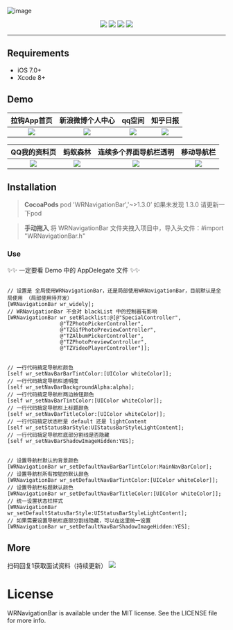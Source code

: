 ![image](https://github.com/wangrui460/WRNavigationBar/raw/master/screenshots/WRNavigationBar.png)

<p align="center">
<a href="https://github.com/wangrui460/WRNavigationBar"><img src="https://img.shields.io/badge/platform-iOS%208.0%2B-ff69b5152950834.svg"></a>
<a href="https://github.com/wangrui460/WRNavigationBar"><img src="https://img.shields.io/cocoapods/v/WRNavigationBar.svg?style=flat"></a>
<a href="https://github.com/wangrui460/WRNavigationBar_swift"><img src="https://img.shields.io/badge/Swift-compatible-orange.svg"></a>
<a href="https://github.com/wangrui460/WRNavigationBar/blob/master/LICENSE"><img src="https://img.shields.io/badge/license-MIT-green.svg?style=flat"></a>

------------------------------------------------------------

## Requirements
- iOS 7.0+
- Xcode 8+

## Demo
|拉钩App首页|新浪微博个人中心|qq空间|知乎日报|
|:-:|:-:|:-:|:-:|
|![](https://github.com/wangrui460/WRNavigationBar/raw/master/screenshots/拉钩App首页.gif)|![](https://github.com/wangrui460/WRNavigationBar/raw/master/screenshots/新浪微博个人中心.gif)|![](https://github.com/wangrui460/WRNavigationBar/raw/master/screenshots/qq空间.gif)|![](https://github.com/wangrui460/WRNavigationBar/raw/master/screenshots/知乎日报.gif)|

|QQ我的资料页|蚂蚁森林|连续多个界面导航栏透明|移动导航栏|
|:-:|:-:|:-:|:-:|
|![](https://github.com/wangrui460/WRNavigationBar/raw/master/screenshots/QQ我的资料页.gif)|![](https://github.com/wangrui460/WRNavigationBar/raw/master/screenshots/蚂蚁森林.gif)|![](https://github.com/wangrui460/WRNavigationBar/raw/master/screenshots/连续多个界面导航栏透明.gif)|![](https://github.com/wangrui460/WRNavigationBar/raw/master/screenshots/移动导航栏.gif)|

## Installation
> **CocoaPods**
> pod 'WRNavigationBar','~>1.3.0’
如果未发现 1.3.0 请更新一下pod

> **手动拖入**
> 将 WRNavigationBar 文件夹拽入项目中，导入头文件：#import "WRNavigationBar.h"

### Use
✨✨ 一定要看 Demo 中的 AppDelegate 文件 ✨✨

<pre><code>
// 设置是 全局使用WRNavigationBar，还是局部使用WRNavigationBar，目前默认是全局使用 （局部使用待开发）
[WRNavigationBar wr_widely];
// WRNavigationBar 不会对 blackList 中的控制器有影响
[WRNavigationBar wr_setBlacklist:@[@"SpecialController",
				 @"TZPhotoPickerController",
				 @"TZGifPhotoPreviewController",
				 @"TZAlbumPickerController",
				 @"TZPhotoPreviewController",
				 @"TZVideoPlayerController"]];
</code></pre>

<pre><code>
// 一行代码搞定导航栏颜色
[self wr_setNavBarBarTintColor:[UIColor whiteColor]];
// 一行代码搞定导航栏透明度
[self wr_setNavBarBackgroundAlpha:alpha];
// 一行代码搞定导航栏两边按钮颜色
[self wr_setNavBarTintColor:[UIColor whiteColor]];
// 一行代码搞定导航栏上标题颜色
[self wr_setNavBarTitleColor:[UIColor whiteColor]];
// 一行代码搞定状态栏是 default 还是 lightContent
[self wr_setStatusBarStyle:UIStatusBarStyleLightContent];
// 一行代码搞定导航栏底部分割线是否隐藏
[self wr_setNavBarShadowImageHidden:YES];
</code></pre>

<pre><code>
// 设置导航栏默认的背景颜色
[WRNavigationBar wr_setDefaultNavBarBarTintColor:MainNavBarColor];
// 设置导航栏所有按钮的默认颜色
[WRNavigationBar wr_setDefaultNavBarTintColor:[UIColor whiteColor]];
// 设置导航栏标题默认颜色
[WRNavigationBar wr_setDefaultNavBarTitleColor:[UIColor whiteColor]];
// 统一设置状态栏样式
[WRNavigationBar wr_setDefaultStatusBarStyle:UIStatusBarStyleLightContent];
// 如果需要设置导航栏底部分割线隐藏，可以在这里统一设置
[WRNavigationBar wr_setDefaultNavBarShadowImageHidden:YES];
</code></pre>

## More
扫码回复1获取面试资料（持续更新）
![](https://user-images.githubusercontent.com/11909313/123933944-6a4abe00-d9c5-11eb-83ca-379313a2af7c.png)

# License
WRNavigationBar is available under the MIT license. See the LICENSE file for more info.
